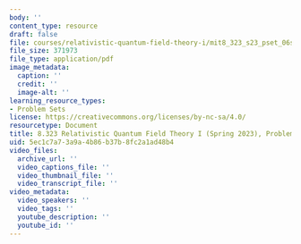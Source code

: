 ```yaml
---
body: ''
content_type: resource
draft: false
file: courses/relativistic-quantum-field-theory-i/mit8_323_s23_pset_06sol.pdf
file_size: 371973
file_type: application/pdf
image_metadata:
  caption: ''
  credit: ''
  image-alt: ''
learning_resource_types:
- Problem Sets
license: https://creativecommons.org/licenses/by-nc-sa/4.0/
resourcetype: Document
title: 8.323 Relativistic Quantum Field Theory I (Spring 2023), Problem Set 6 Solutions
uid: 5ec1c7a7-3a9a-4b86-b37b-8fc2a1ad48b4
video_files:
  archive_url: ''
  video_captions_file: ''
  video_thumbnail_file: ''
  video_transcript_file: ''
video_metadata:
  video_speakers: ''
  video_tags: ''
  youtube_description: ''
  youtube_id: ''
---
```

